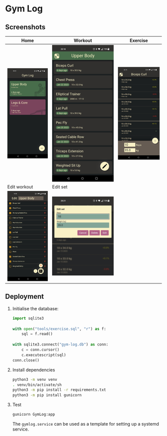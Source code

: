 # Gym Log

## Screenshots

| Home                                                         | Workout                                                      | Exercise                                                  |
| ------------------------------------------------------------ | ------------------------------------------------------------ | --------------------------------------------------------- |
| ![Screenshot of homepage](.screenshots/Home.jpg)             | ![Screenshot of workout page](.screenshots/Workout.jpg)      | ![Screenshot of exercise page](.screenshots/Exercise.jpg) |
| Edit workout                                                 | Edit set                                                     |                                                           |
| ![Screenshot of edit workout page](.screenshots/EditWorkout.jpg) | ![Screen shot of edit set dialog on exercise page](.screenshots/EditSet.jpg) |                                                           |



## Deployment

1. Initialise the database:

   ```python
   import sqlite3
   
   with open("tools/exercise.sql", "r") as f:
       sql = f.read()
   
   with sqlite3.connect("gym-log.db") as conn:
       c = conn.cursor()
       c.executescript(sql)
   conn.close()
   ```

2. Install dependencies

   ```bash
   python3 -m venv venv
   . venv/bin/activate/sh
   python3 -m pip install -r requirements.txt
   python3 -m pip install gunicorn
   ```

3. Test

   ```bash
   gunicorn GymLog:app
   ```

   The ```gymlog.service```  can be used as a template for setting up a systemd service.
